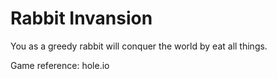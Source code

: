 # Rabbit Invansion
You as a greedy rabbit will conquer the world by eat all things.

Game reference: hole.io

